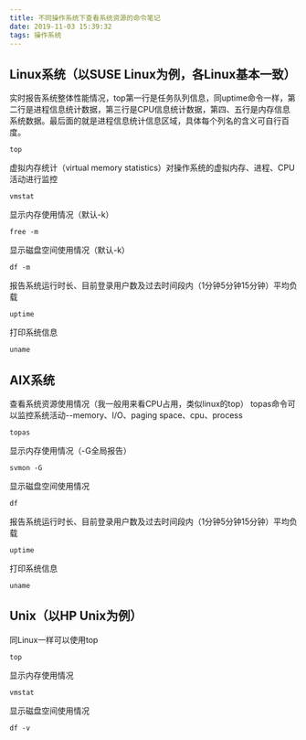 ```yaml
---
title: 不同操作系统下查看系统资源的命令笔记
date: 2019-11-03 15:39:32
tags: 操作系统
---
```


## Linux系统（以SUSE Linux为例，各Linux基本一致）

实时报告系统整体性能情况，top第一行是任务队列信息，同uptime命令一样，第二行是进程信息统计数据，第三行是CPU信息统计数据，第四、五行是内存信息系统数据。最后面的就是进程信息统计信息区域，具体每个列名的含义可自行百度。
```
top
```
虚拟内存统计（virtual memory statistics）对操作系统的虚拟内存、进程、CPU活动进行监控
```
vmstat
```
<!--more-->	
显示内存使用情况（默认-k）
```
free -m
```
显示磁盘空间使用情况（默认-k）
```
df -m
```
报告系统运行时长、目前登录用户数及过去时间段内（1分钟5分钟15分钟）平均负载
```
uptime
```
打印系统信息
```
uname
```
## AIX系统
查看系统资源使用情况（我一般用来看CPU占用，类似linux的top）
topas命令可以监控系统活动--memory、I/O、paging space、cpu、process
```
topas
```
显示内存使用情况（-G全局报告）
```
svmon -G
```
显示磁盘空间使用情况
```
df
```
报告系统运行时长、目前登录用户数及过去时间段内（1分钟5分钟15分钟）平均负载
```
uptime
```
打印系统信息
```
uname
```
## Unix（以HP Unix为例）

同Linux一样可以使用top
```
top
```
显示内存使用情况
```
vmstat
```
显示磁盘空间使用情况
```
df -v
```